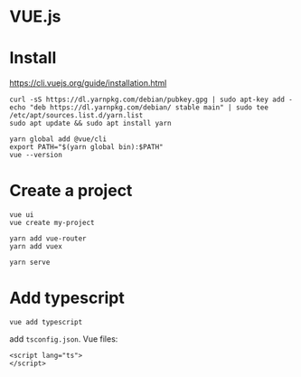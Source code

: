 # VUE.js

# Install

https://cli.vuejs.org/guide/installation.html

    curl -sS https://dl.yarnpkg.com/debian/pubkey.gpg | sudo apt-key add -
    echo "deb https://dl.yarnpkg.com/debian/ stable main" | sudo tee /etc/apt/sources.list.d/yarn.list
    sudo apt update && sudo apt install yarn
    
    yarn global add @vue/cli
    export PATH="$(yarn global bin):$PATH"
    vue --version

# Create a project


    vue ui
    vue create my-project
    
    yarn add vue-router
    yarn add vuex
    
    yarn serve

# Add typescript

    vue add typescript
    
add `tsconfig.json`. Vue files:

    <script lang="ts">
    </script>
